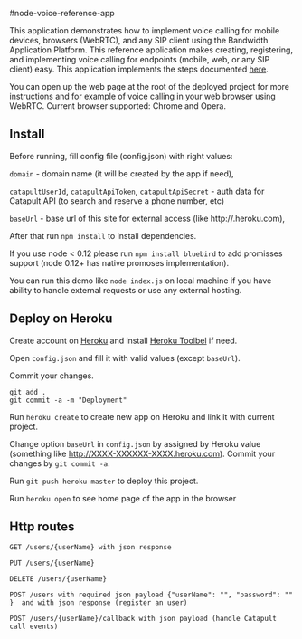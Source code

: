 #node-voice-reference-app

  This application demonstrates how to implement voice calling for mobile devices, browsers (WebRTC), and any SIP client using the Bandwidth
    Application Platform.
    This reference application makes creating, registering, and implementing voice calling for endpoints (mobile, web, or any SIP client) easy.
    This application implements the steps documented [here](http://ap.bandwidth.com/docs/how-to-guides/use-endpoints-make-receive-calls-sip-clients/).

You can open up the web page at the root of the deployed project for more instructions and for example of voice calling in your web browser using WebRTC.
Current browser supported: Chrome and Opera.

## Install
Before running, fill config file (config.json) with right values:

`domain` - domain name (it will be created by the app if need),

`catapultUserId`, `catapultApiToken`, `catapultApiSecret` - auth data for Catapult API (to search and reserve a phone number, etc)

`baseUrl` - base url of this site for external access (like http://<your-site>.heroku.com),

After that run `npm install`  to install dependencies.

If you use node < 0.12 please run `npm install bluebird` to add promisses support (node 0.12+ has native promoses implementation).

You can run this demo  like `node index.js` on local machine if you have ability to handle external requests or use any external hosting.

## Deploy on Heroku

Create account on [Heroku](https://www.heroku.com/) and install [Heroku Toolbel](https://devcenter.heroku.com/articles/getting-started-with-nodejs#set-up) if need.

Open `config.json` and fill it with valid values (except `baseUrl`).

Commit your changes.

```
git add .
git commit -a -m "Deployment"
```

Run `heroku create` to create new app on Heroku and link it with current project.

Change option `baseUrl` in `config.json` by assigned by Heroku value (something like http://XXXX-XXXXXX-XXXX.heroku.com). Commit your changes by `git commit -a`. 

Run `git push heroku master` to deploy this project.

Run `heroku open` to see home page of the app in the browser


## Http routes

```
GET /users/{userName} with json response

PUT /users/{userName}

DELETE /users/{userName}

POST /users with required json payload {"userName": "", "password": "" }  and with json response (register an user)

POST /users/{userName}/callback with json payload (handle Catapult call events)
```
